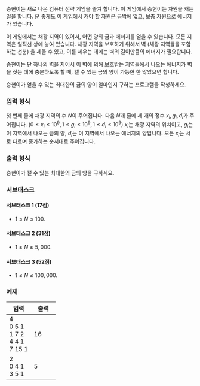 승현이는 새로 나온 컴퓨터 전략 게임을 즐겨 합니다. 이 게임에서 승현이는 자원을 캐는 일을 합니다. 운 좋게도 이 게임에서 캐야 할 자원은 금밖에 없고, 보충 자원으로 에너지가 있습니다.

이 게임에서는 채광 지역이 있어서, 어떤 양의 금과 에너지를 얻을 수 있습니다. 모든 지역은 일직선 상에 놓여 있습니다. 채광 지역을 보호하기 위해서 벽 (채광 지역들을 포함하는 선분) 을 세울 수 있고, 이를 세우는 데에는 벽의 길이만큼의 에너지가 필요합니다.

승현이는 단 하나의 벽을 지어서 이 벽에 의해 보호받는 지역들에서 나오는 에너지가 벽을 짓는 데에 충분하도록 할 때, 캘 수 있는 금의 양이 가능한 한 많았으면 합니다.

승현이가 얻을 수 있는 최대한의 금의 양이 얼마인지 구하는 프로그램을 작성하세요.

### 입력 형식

첫 번째 줄에 채광 지역의 수 $N$이 주어집니다. 다음 $N$개 줄에 세 개의 정수 $x_{i}, g_{i}, d_{i}$가 주어집니다. ($0 \le x_{i} \le 10^{9}, 1 \le g_{i} \le 10^{9}, 1 \le d_{i} \le 10^9$) $x_{i}$는 채광 지역의 위치이고, $g_{i}$는 이 지역에서 나오는 금의 양, $d_{i}$는 이 지역에서 나오는 에너지의 양입니다. 모든 $x_{i}$는 서로 다르며 증가하는 순서대로 주어집니다.

### 출력 형식

승현이가 캘 수 있는 최대한의 금의 양을 구하세요.

### 서브태스크

#### 서브태스크 1 (17점)

* $1 \le N \le 100.$

#### 서브태스크 2 (31점)

* $1 \le N \le 5,000.$

#### 서브태스크 3 (52점)

* $1 \le N \le 100,000.$

### 예제

<table class='table table-bordered table-condensed'>
 <thead>
  <tr>
   <th style="width: 50%;">입력</th>
   <th style="width: 50%;">출력</th>
  </tr>
 </thead>
 <tbody>
  <tr>
   <td class="code-font">4<br/>
0 5 1<br/>
1 7 2<br/>
4 4 1<br/>
7 15 1</td>
   <td class="code-font">16</td>
  </tr>
  <tr>
   <td class="code-font">2<br/>
0 4 1<br/>
3 5 1</td>
   <td class="code-font">5</td>
  </tr>
 </tbody>
</table>
